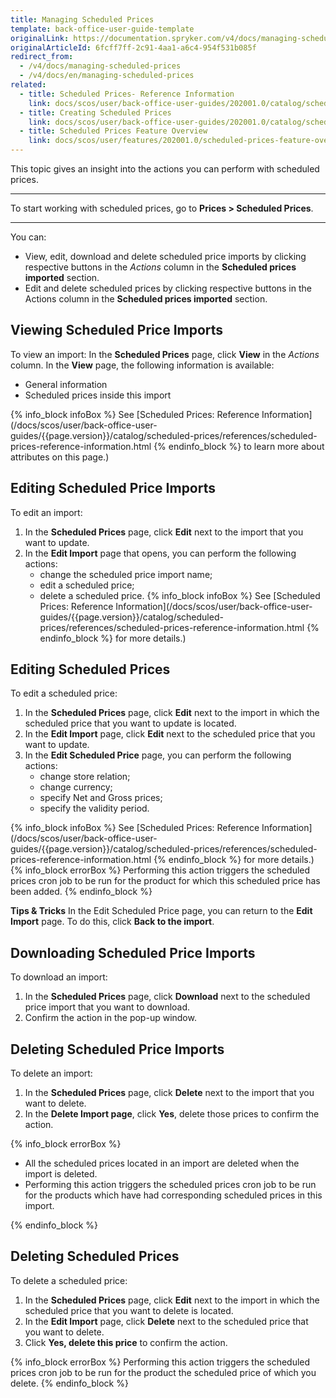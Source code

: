 ```yaml
---
title: Managing Scheduled Prices
template: back-office-user-guide-template
originalLink: https://documentation.spryker.com/v4/docs/managing-scheduled-prices
originalArticleId: 6fcff7ff-2c91-4aa1-a6c4-954f531b085f
redirect_from:
  - /v4/docs/managing-scheduled-prices
  - /v4/docs/en/managing-scheduled-prices
related:
  - title: Scheduled Prices- Reference Information
    link: docs/scos/user/back-office-user-guides/202001.0/catalog/scheduled-prices/references/scheduled-prices-reference-information.html
  - title: Creating Scheduled Prices
    link: docs/scos/user/back-office-user-guides/202001.0/catalog/scheduled-prices/creating-scheduled-prices.html
  - title: Scheduled Prices Feature Overview
    link: docs/scos/user/features/202001.0/scheduled-prices-feature-overview.html
---
```


This topic gives an insight into the actions you can perform with scheduled prices.
***
To start working with scheduled prices, go to **Prices > Scheduled Prices**.
***
You can:

* View, edit, download and delete scheduled price imports by clicking respective buttons in the *Actions* column in the **Scheduled prices imported** section.
* Edit and delete scheduled prices by clicking respective buttons in the Actions column in the **Scheduled prices imported** section.

## Viewing Scheduled Price Imports
To view an import:
In the **Scheduled Prices** page, click **View** in the *Actions* column.
In the **View** page, the following information is available:

* General information
* Scheduled prices inside this import

{% info_block infoBox %}
See [Scheduled Prices: Reference Information](/docs/scos/user/back-office-user-guides/{{page.version}}/catalog/scheduled-prices/references/scheduled-prices-reference-information.html
{% endinfo_block %} to learn more about attributes on this page.)

## Editing Scheduled Price Imports
To edit an import:
1. In the **Scheduled Prices** page, click **Edit** next to the import that you want to update.
2. In the **Edit Import** page that opens, you can perform the following actions:
    * change the scheduled price import name;
    * edit a scheduled price;
    * delete a scheduled price.
{% info_block infoBox %}
See [Scheduled Prices: Reference Information](/docs/scos/user/back-office-user-guides/{{page.version}}/catalog/scheduled-prices/references/scheduled-prices-reference-information.html
{% endinfo_block %} for more details.)
## Editing Scheduled Prices

To edit a scheduled price:

1. In the **Scheduled Prices** page, click **Edit** next to the import in which the scheduled price that you want to update is located.
2. In the **Edit Import** page, click **Edit** next to the scheduled price that you want to update.
3. In the **Edit Scheduled Price** page, you can perform the following actions:
    * change store relation;
    * change currency;
    * specify Net and Gross prices;
    * specify the validity period.

{% info_block infoBox %}
See [Scheduled Prices: Reference Information](/docs/scos/user/back-office-user-guides/{{page.version}}/catalog/scheduled-prices/references/scheduled-prices-reference-information.html
{% endinfo_block %} for more details.)
{% info_block errorBox %}
Performing this action triggers the scheduled prices cron job to be run for the product for which this scheduled price has been added.
{% endinfo_block %}

**Tips & Tricks**
In the Edit Scheduled Price page, you can return to the **Edit Import** page. To do this, click **Back to the import**.

## Downloading Scheduled Price Imports
To download an import:

1. In the **Scheduled Prices** page, click **Download** next to the scheduled price import that you want to download.
2. Confirm the action in the pop-up window.

## Deleting Scheduled Price Imports
To delete an import:

1. In the **Scheduled Prices** page, click **Delete** next to the import that you want to delete.
2. In the **Delete Import page**, click **Yes**, delete those prices to confirm the action.

{% info_block errorBox %}
<ul><li>All the scheduled prices located in an import are deleted when the import is deleted.</li><li>Performing this action triggers the scheduled prices cron job to be run for the products which have had corresponding scheduled prices in this import.</li></ul>
{% endinfo_block %}

## Deleting Scheduled Prices

To delete a scheduled price:

1. In the **Scheduled Prices** page, click **Edit** next to the import in which the scheduled price that you want to delete is located.
2. In the **Edit Import** page, click **Delete** next to the scheduled price that you want to delete.
3. Click **Yes, delete this price** to confirm the action.

{% info_block errorBox %}
Performing this action triggers the scheduled prices cron job to be run for the product the scheduled price of which you delete.
{% endinfo_block %}

